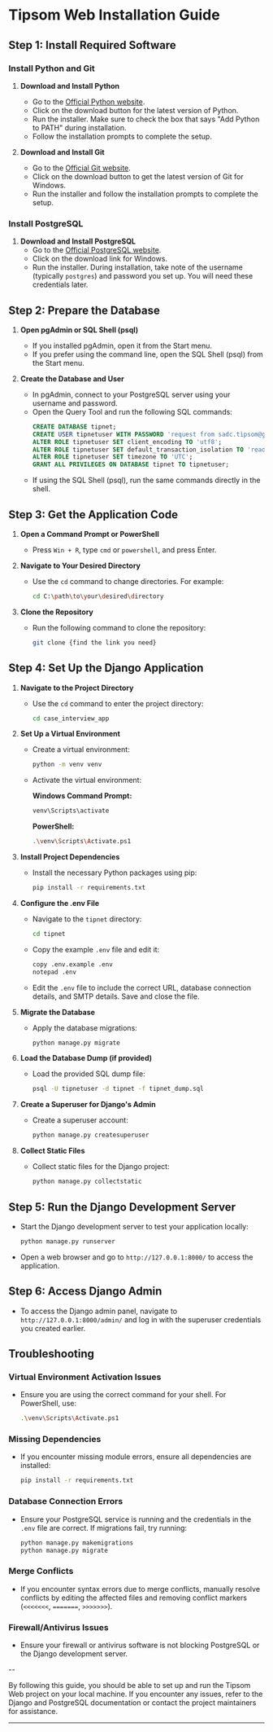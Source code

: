 # Tipsom Web Installation Guide

## Step 1: Install Required Software

### Install Python and Git

1. **Download and Install Python**
   - Go to the [Official Python website](https://www.python.org/downloads/).
   - Click on the download button for the latest version of Python.
   - Run the installer. Make sure to check the box that says "Add Python to PATH" during installation.
   - Follow the installation prompts to complete the setup.

2. **Download and Install Git**
   - Go to the [Official Git website](https://git-scm.com/download/win).
   - Click on the download button to get the latest version of Git for Windows.
   - Run the installer and follow the installation prompts to complete the setup.

### Install PostgreSQL

1. **Download and Install PostgreSQL**
   - Go to the [Official PostgreSQL website](https://www.postgresql.org/download/windows/).
   - Click on the download link for Windows.
   - Run the installer. During installation, take note of the username (typically `postgres`) and password you set up. You will need these credentials later.

## Step 2: Prepare the Database

1. **Open pgAdmin or SQL Shell (psql)**
   - If you installed pgAdmin, open it from the Start menu.
   - If you prefer using the command line, open the SQL Shell (psql) from the Start menu.

2. **Create the Database and User**
   - In pgAdmin, connect to your PostgreSQL server using your username and password.
   - Open the Query Tool and run the following SQL commands:
     ```sql
     CREATE DATABASE tipnet;
     CREATE USER tipnetuser WITH PASSWORD 'request from sadc.tipsom@gmail.com';
     ALTER ROLE tipnetuser SET client_encoding TO 'utf8';
     ALTER ROLE tipnetuser SET default_transaction_isolation TO 'read committed';
     ALTER ROLE tipnetuser SET timezone TO 'UTC';
     GRANT ALL PRIVILEGES ON DATABASE tipnet TO tipnetuser;
     ```
   - If using the SQL Shell (psql), run the same commands directly in the shell.

## Step 3: Get the Application Code

1. **Open a Command Prompt or PowerShell**
   - Press `Win + R`, type `cmd` or `powershell`, and press Enter.

2. **Navigate to Your Desired Directory**
   - Use the `cd` command to change directories. For example:
     ```sh
     cd C:\path\to\your\desired\directory
     ```

3. **Clone the Repository**
   - Run the following command to clone the repository:
     ```sh
     git clone {find the link you need}
     ```

## Step 4: Set Up the Django Application

1. **Navigate to the Project Directory**
   - Use the `cd` command to enter the project directory:
     ```sh
     cd case_interview_app
     ```

2. **Set Up a Virtual Environment**
   - Create a virtual environment:
     ```sh
     python -m venv venv
     ```
   - Activate the virtual environment:

     **Windows Command Prompt:**
     ```sh
     venv\Scripts\activate
     ```

     **PowerShell:**
     ```sh
     .\venv\Scripts\Activate.ps1
     ```

3. **Install Project Dependencies**
   - Install the necessary Python packages using pip:
     ```sh
     pip install -r requirements.txt
     ```

4. **Configure the .env File**
   - Navigate to the `tipnet` directory:
     ```sh
     cd tipnet
     ```
   - Copy the example `.env` file and edit it:
     ```sh
     copy .env.example .env
     notepad .env
     ```
   - Edit the `.env` file to include the correct URL, database connection details, and SMTP details. Save and close the file.

5. **Migrate the Database**
   - Apply the database migrations:
     ```sh
     python manage.py migrate
     ```

6. **Load the Database Dump (if provided)**
   - Load the provided SQL dump file:
     ```sh
     psql -U tipnetuser -d tipnet -f tipnet_dump.sql
     ```

7. **Create a Superuser for Django's Admin**
   - Create a superuser account:
     ```sh
     python manage.py createsuperuser
     ```

8. **Collect Static Files**
   - Collect static files for the Django project:
     ```sh
     python manage.py collectstatic
     ```

## Step 5: Run the Django Development Server

- Start the Django development server to test your application locally:
  ```sh
  python manage.py runserver
  ```

- Open a web browser and go to `http://127.0.0.1:8000/` to access the application.

## Step 6: Access Django Admin

- To access the Django admin panel, navigate to `http://127.0.0.1:8000/admin/` and log in with the superuser credentials you created earlier.

## Troubleshooting

### Virtual Environment Activation Issues
- Ensure you are using the correct command for your shell. For PowerShell, use:
  ```sh
  .\venv\Scripts\Activate.ps1
  ```

### Missing Dependencies
- If you encounter missing module errors, ensure all dependencies are installed:
  ```sh
  pip install -r requirements.txt
  ```

### Database Connection Errors
- Ensure your PostgreSQL service is running and the credentials in the `.env` file are correct. If migrations fail, try running:
  ```sh
  python manage.py makemigrations
  python manage.py migrate
  ```

### Merge Conflicts
- If you encounter syntax errors due to merge conflicts, manually resolve conflicts by editing the affected files and removing conflict markers (`<<<<<<<`, `=======`, `>>>>>>>`).

### Firewall/Antivirus Issues
- Ensure your firewall or antivirus software is not blocking PostgreSQL or the Django development server.

--

By following this guide, you should be able to set up and run the Tipsom Web project on your local machine. If you encounter any issues, refer to the Django and PostgreSQL documentation or contact the project maintainers for assistance.


---
